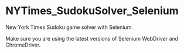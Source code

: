 # NYTimes_SudokuSolver_Selenium
New York Times Sudoku game solver with Selenium.

Make sure you are using the latest versions of Selenium WebDriver and ChromeDriver.
